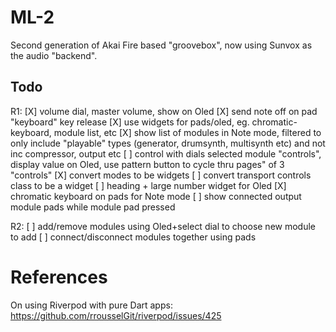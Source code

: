 # ML-2

Second generation of Akai Fire based "groovebox", now using Sunvox as the audio "backend".


## Todo

R1:
[X] volume dial, master volume, show on Oled
[X] send note off on pad "keyboard" key release
[X] use widgets for pads/oled, eg. chromatic-keyboard, module list, etc
[X] show list of modules in Note mode, filtered to only include "playable" types (generator, drumsynth, multisynth etc) and not inc compressor, output etc
[ ] control with dials selected module "controls", display value on Oled, use pattern button to cycle thru pages" of 3 "controls"
[X] convert modes to be widgets
[ ] convert transport controls class to be a widget
[ ] heading + large number widget for Oled
[X] chromatic keyboard on pads for Note mode
[ ] show connected output module pads while module pad pressed

R2:
[ ] add/remove modules using Oled+select dial to choose new module to add
[ ] connect/disconnect modules together using pads


# References 

On using Riverpod with pure Dart apps: https://github.com/rrousselGit/riverpod/issues/425
